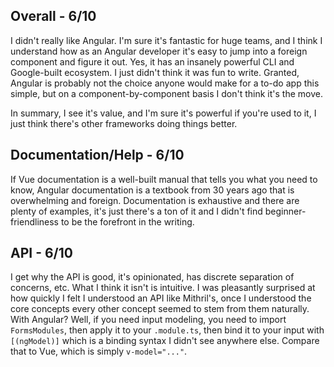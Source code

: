 ## Overall - 6/10
I didn't really like Angular. I'm sure it's fantastic for huge teams, and I think I understand how as an Angular developer it's easy to jump into a foreign component and figure it out. Yes, it has an insanely powerful CLI and Google-built ecosystem. I just didn't think it was fun to write. Granted, Angular is probably not the choice anyone would make for a to-do app this simple, but on a component-by-component basis I don't think it's the move.

In summary, I see it's value, and I'm sure it's powerful if you're used to it, I just think there's other frameworks doing things better.

## Documentation/Help - 6/10
If Vue documentation is a well-built manual that tells you what you need to know, Angular documentation is a textbook from 30 years ago that is overwhelming and foreign. Documentation is exhaustive and there are plenty of examples, it's just there's a ton of it and I didn't find beginner-friendliness to be the forefront in the writing.

## API - 6/10
I get why the API is good, it's opinionated, has discrete separation of concerns, etc. What I think it isn't is intuitive. I was pleasantly surprised at how quickly I felt I understood an API like Mithril's, once I understood the core concepts every other concept seemed to stem from them naturally. With Angular? Well, if you need input modeling, you need to import `FormsModules`, then apply it to your `.module.ts`, then bind it to your input with `[(ngModel)]` which is a binding syntax I didn't see anywhere else. Compare that to Vue, which is simply `v-model="..."`.
